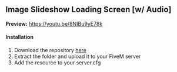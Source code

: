 <h2>Image Slideshow Loading Screen [w/ Audio]</h2>

<strong>Preview:</strong> https://youtu.be/8NIBu9yE78k

<h4>Installation</h4>

<ol>
  <li>Download the repository <a href="https://github.com/WeponzTV/Image-Slideshow-Loading-Screen" target="_blank">here</a></li>
  <li>Extract the folder and upload it to your FiveM server</li>
  <li>Add the resource to your server.cfg</li>
</ol>
